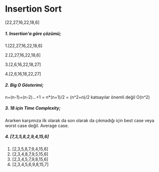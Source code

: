 # Insertion Sort 
[22,27,16,22,18,6]
##### 1. Insertion'a göre çözümü;
1.[22,27,16,22,18,6] 

2.[2,27,16,22,18,6]

3.[2,6,16,22,18,27]

4.[2,6,16,18,22,27]

##### 2. Big O Gösterimi;
n+(n-1)+(n-2)...+1 = n*(n+1)/2 = (n^2+n)/2
katsayılar önemli değil 
O(n^2)

##### 3. 18 için Time Complexity;
Ararken karşımıza ilk olarak da son olarak da çıkmadığı için best case veya worst case değil. Average case. 

##### 4. [7,3,5,8,2,9,4,15,6]
1. [2,3,5,8,7,9,4,15,6]
2. [2,3,4,8,7,9,5,15,6]
3. [2,3,4,5,7,9,8,15,6]
4. [2,3,4,5,6,9,8,15,7]
 

